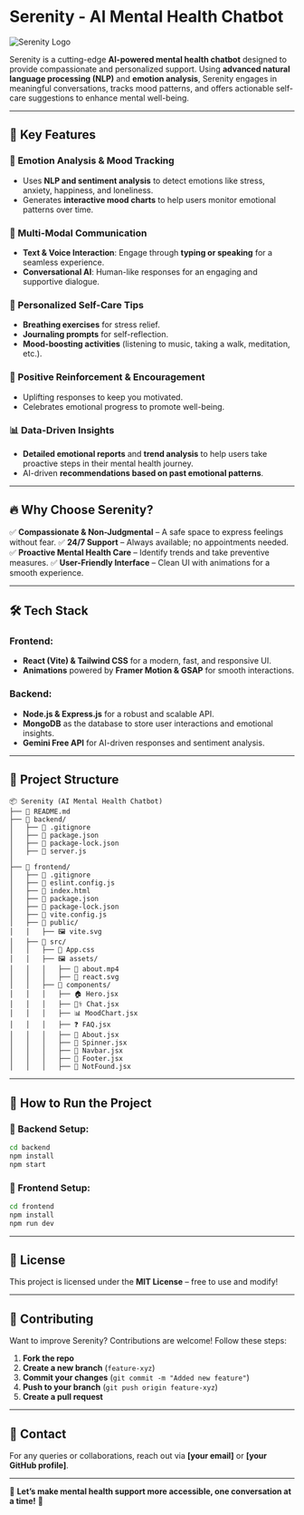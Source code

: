 # Serenity - AI Mental Health Chatbot

![Serenity Logo](https://via.placeholder.com/800x300?text=Serenity+AI+Chatbot)

Serenity is a cutting-edge **AI-powered mental health chatbot** designed to provide compassionate and personalized support. Using **advanced natural language processing (NLP)** and **emotion analysis**, Serenity engages in meaningful conversations, tracks mood patterns, and offers actionable self-care suggestions to enhance mental well-being.

---

## 🚀 Key Features

### 🧠 Emotion Analysis & Mood Tracking
- Uses **NLP and sentiment analysis** to detect emotions like stress, anxiety, happiness, and loneliness.
- Generates **interactive mood charts** to help users monitor emotional patterns over time.

### 💬 Multi-Modal Communication
- **Text & Voice Interaction**: Engage through **typing or speaking** for a seamless experience.
- **Conversational AI**: Human-like responses for an engaging and supportive dialogue.

### 🎯 Personalized Self-Care Tips
- **Breathing exercises** for stress relief.
- **Journaling prompts** for self-reflection.
- **Mood-boosting activities** (listening to music, taking a walk, meditation, etc.).

### 🌟 Positive Reinforcement & Encouragement
- Uplifting responses to keep you motivated.
- Celebrates emotional progress to promote well-being.

### 📊 Data-Driven Insights
- **Detailed emotional reports** and **trend analysis** to help users take proactive steps in their mental health journey.
- AI-driven **recommendations based on past emotional patterns**.

---

## 🔥 Why Choose Serenity?
✅ **Compassionate & Non-Judgmental** – A safe space to express feelings without fear.
✅ **24/7 Support** – Always available; no appointments needed.
✅ **Proactive Mental Health Care** – Identify trends and take preventive measures.
✅ **User-Friendly Interface** – Clean UI with animations for a smooth experience.

---

## 🛠️ Tech Stack

### Frontend:
- **React (Vite) & Tailwind CSS** for a modern, fast, and responsive UI.
- **Animations** powered by **Framer Motion & GSAP** for smooth interactions.

### Backend:
- **Node.js & Express.js** for a robust and scalable API.
- **MongoDB** as the database to store user interactions and emotional insights.
- **Gemini Free API** for AI-driven responses and sentiment analysis.

---

## 📂 Project Structure

```
📦 Serenity (AI Mental Health Chatbot)
├── 📜 README.md
├── 📂 backend/
│   ├── 📜 .gitignore
│   ├── 📜 package.json
│   ├── 📜 package-lock.json
│   ├── 🚀 server.js
│
├── 📂 frontend/
│   ├── 📜 .gitignore
│   ├── 📜 eslint.config.js
│   ├── 📜 index.html
│   ├── 📜 package.json
│   ├── 📜 package-lock.json
│   ├── 📜 vite.config.js
│   ├── 📂 public/
│   │   ├── 🖼️ vite.svg
│   ├── 📂 src/
│   │   ├── 🎨 App.css
│   │   ├── 🖼️ assets/
│   │   │   ├── 🎥 about.mp4
│   │   │   ├── 🔗 react.svg
│   │   ├── 📂 components/
│   │   │   ├── 🏠 Hero.jsx
│   │   │   ├── 🧑‍⚕️ Chat.jsx
│   │   │   ├── 📊 MoodChart.jsx
│   │   │   ├── ❓ FAQ.jsx
│   │   │   ├── 📌 About.jsx
│   │   │   ├── 👟 Spinner.jsx
│   │   │   ├── 🔼 Navbar.jsx
│   │   │   ├── 🏁 Footer.jsx
│   │   │   ├── 🚫 NotFound.jsx
```

---

## 🎯 How to Run the Project

### 🔧 Backend Setup:
```bash
cd backend
npm install
npm start
```

### 🎨 Frontend Setup:
```bash
cd frontend
npm install
npm run dev
```

---

## 📜 License
This project is licensed under the **MIT License** – free to use and modify!

---

## 🤝 Contributing
Want to improve Serenity? Contributions are welcome! Follow these steps:
1. **Fork the repo**
2. **Create a new branch** (`feature-xyz`)
3. **Commit your changes** (`git commit -m "Added new feature"`)
4. **Push to your branch** (`git push origin feature-xyz`)
5. **Create a pull request**

---

## 📩 Contact
For any queries or collaborations, reach out via **[your email]** or **[your GitHub profile]**.

---

🚀 **Let’s make mental health support more accessible, one conversation at a time!** 💙